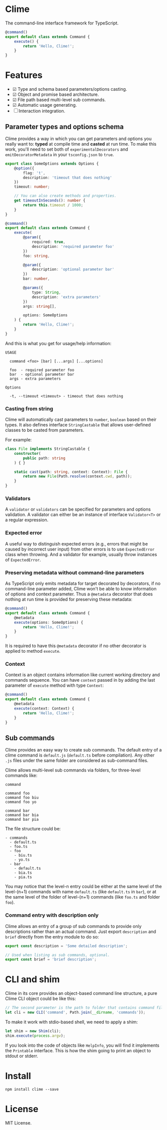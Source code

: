 # Clime

The command-line interface framework for TypeScript.

```ts
@command()
export default class extends Command {
    execute() {
        return 'Hello, Clime!';
    }
}
```

# Features

- ☑ Type and schema based parameters/options casting.
- ☑ Object and promise based architecture.
- ☑ File path based multi-level sub commands.
- ☑ Automatic usage generating.
- ☐ Interaction integration.

## Parameter types and options schema

Clime provides a way in which you can get parameters and options you really want to: **typed** at compile time and **casted** at run time.
To make this work, you'll need to set both of `experimentalDecorators` and `emitDecoratorMetadata` in your `tsconfig.json` to `true`.

```ts
export class SomeOptions extends Options {
    @option({
        flag: 't',
        description: 'timeout that does nothing'
    })
    timeout: number;

    // You can also create methods and properties.
    get timeoutInSeconds(): number {
        return this.timeout / 1000;
    }
}

@command()
export default class extends Command {
    execute(
        @param({
            required: true,
            description: 'required parameter foo'
        })
        foo: string,

        @param({
            description: 'optional parameter bar'
        })
        bar: number,

        @params({
            type: String,
            description: 'extra parameters'
        })
        args: string[],

        options: SomeOptions
    ) {
        return 'Hello, Clime!';
    }
}
```

And this is what you get for usage/help information:

```shell
USAGE

  command <foo> [bar] [...args] [...options]

  foo  - required parameter foo
  bar  - optional parameter bar
  args - extra parameters

Options

  -t, --timeout <timeout> - timeout that does nothing

```

### Casting from string

Clime will automatically cast parameters to `number`, `boolean` based on their types.
It also defines interface `StringCastable` that allows user-defined classes to be casted from parameters.

For example:

```ts
class File implements StringCastable {
    constructor(
        public path: string
    ) { }

    static cast(path: string, context: Context): File {
        return new File(Path.resolve(context.cwd, path));
    }
}
```

### Validators

A `validator` or `validators` can be specified for parameters and options validation.
A validator can either be an instance of interface `Validator<T>` or a regular expression.

### Expected error

A useful way to distinguish expected errors (e.g., errors that might be caused by incorrect user input) from other errors is to use `ExpectedError` class when throwing.
And a validator for example, usually throw instances of `ExpectedError`.

### Preserving metadata without command-line parameters

As TypeScript only emits metadata for target decorated by decorators, if no command-line parameter added, Clime won't be able to know information of options and context parameter.
Thus a `@metadata` decorator that does nothing at run time is provided for preserving these metadata:

```ts
@command()
export default class extends Command {
    @metadata
    execute(options: SomeOptions) {
        return 'Hello, Clime!';
    }
}
```

It is required to have this `@metadata` decorator if no other decorator is applied to method `execute`.

### Context

Context is an object contains information like current working directory and commands sequence.
You can have `context` passed in by adding the last parameter of `execute` method with type `Context`:

```ts
@command()
export default class extends Command {
    @metadata
    execute(context: Context) {
        return 'Hello, Clime!';
    }
}
```

## Sub commands

Clime provides an easy way to create sub commands. The default entry of a clime command is `default.js` (`default.ts` before compilation).
Any other `.js` files under the same folder are considered as sub-command files.

Clime allows multi-level sub commands via folders, for three-level commands like:

```text
command

command foo
command foo biu
command foo yo

command bar
command bar bia
command bar pia
```

The file structure could be:

```text
- commands
  - default.ts
  - foo.ts
  - foo
    - biu.ts
    - yo.ts
  - bar
    - default.ts
    - bia.ts
    - pia.ts
```

You may notice that the level-n entry could be either at the same level of the level-(n+1) commands with name `default.ts` (like `default.ts` in `bar`),
or at the same level of the folder of level-(n+1) commands (like `foo.ts` and folder `foo`).

### Command entry with description only

Clime allows an entry of a group of sub commands to provide only descriptions rather than an actual command.
Just export `description` and `brief` directly from the entry module to do so:

```ts
export const description = 'Some detailed description';

// Used when listing as sub commands, optional.
export const brief = 'brief description';
```

# CLI and shim

Clime in its core provides an object-based command line structure, a pure Clime CLI object could be like this:

```ts
// The second parameter is the path to folder that contains command files.
let cli = new CLI('command', Path.join(__dirname, 'commands'));
```

To make it work with stdio-based shell, we need to apply a shim:

```ts
let shim = new Shim(cli);
shim.execute(process.argv);
```

If you look into the code of objects like `HelpInfo`, you will find it implements the `Printable` interface.
This is how the shim going to print an object to stdout or stderr.

# Install

```shell
npm install clime --save
```

# License

MIT License.
